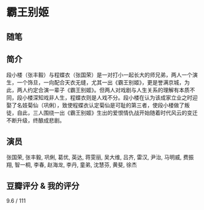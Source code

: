 # 霸王别姬

## 随笔

## 简介

段小楼（张丰毅）与程蝶衣（张国荣）是一对打小一起长大的师兄弟，两人一个演生，一个饰旦，一向配合天衣无缝，尤其一出《霸王别姬》，更是誉满京城，为此，两人约定合演一辈子《霸王别姬》。但两人对戏剧与人生关系的理解有本质不同，段小楼深知戏非人生，程蝶衣则是人戏不分。段小楼在认为该成家立业之时迎娶了名妓菊仙（巩俐），致使程蝶衣认定菊仙是可耻的第三者，使段小楼做了叛徒，自此，三人围绕一出《霸王别姬》生出的爱恨情仇战开始随着时代风云的变迁不断升级，终酿成悲剧。

## 演员

张国荣, 张丰毅, 巩俐, 葛优, 英达, 蒋雯丽, 吴大维, 吕齐, 雷汉, 尹治, 马明威, 费振翔, 智一桐, 李春, 赵海龙, 李丹, 童弟, 沈慧芬, 黄斐, 徐杰

## 豆瓣评分 & 我的评分

9.6 / 111
